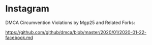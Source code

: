 # Instagram

DMCA Circumvention Violations by Mgp25 and Related Forks:

https://github.com/github/dmca/blob/master/2020/01/2020-01-22-facebook.md
